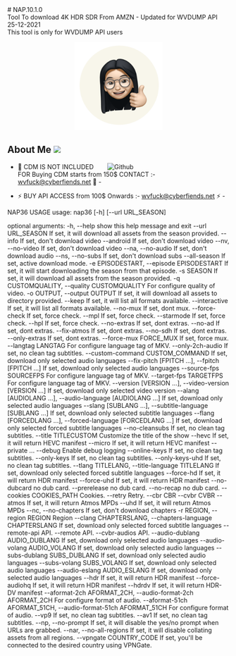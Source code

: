 
 <div size='20px'> # NAP.10.1.0
</div>

 <div size='20px'> Tool To download 4K HDR SDR From AMZN - Updated for WVDUMP API 25-12-2021
</div>


 <div size='20px'> This tool is only for WVDUMP API users
</div>

<p align="center">
    <img width="200" src="https://github.com/Kathryn-Jie/Kathryn-Jie/blob/main/kathryn.png">
</p>


<h2> About Me <img src = "https://media0.giphy.com/media/KDDpcKigbfFpnejZs6/giphy.gif?cid=ecf05e47oy6f4zjs8g1qoiystc56cu7r9tb8a1fe76e05oty&rid=giphy.gif" width = 100px></h2>

<img width="55%" align="right" alt="Github" src="https://raw.githubusercontent.com/onimur/.github/master/.resources/git-header.svg" />

  
- 👯 CDM IS NOT INCLUDED FOR Buying CDM starts from 150$ CONTACT :- wvfuck@cyberfiends.net 👯 -
  
- ⚡  BUY API ACCESS from 100$ Onwards :- wvfuck@cyberfiends.net ⚡ -

 NAP36 USAGE
usage: nap36 [-h] [--url URL_SEASON]

optional arguments:
  -h, --help            show this help message and exit
  --url URL_SEASON      If set, it will download all assets from the season provided.
  --info                If set, don't download video
  --android             If set, don't download video
  --nv, --no-video      If set, don't download video
  --na, --no-audio      If set, don't download audio
  --ns, --no-subs       If set, don't download subs
  --all-season          If set, active download mode.
  -e EPISODESTART, --episode EPISODESTART
                        If set, it will start downloading the season from that episode.
  -s SEASON             If set, it will download all assets from the season provided.
  -q CUSTOMQUALITY, --quality CUSTOMQUALITY
                        For configure quality of video.
  -o OUTPUT, --output OUTPUT
                        If set, it will download all assets to directory provided.
  --keep                If set, it will list all formats available.
  --interactive         If set, it will list all formats available.
  --no-mux              If set, dont mux.
  --force-check         If set, force check.
  --mpl                 If set, force check.
  --starmode            If set, force check.
  --hpl                 If set, force check.
  --no-extras           If set, dont extras.
  --no-ad               If set, dont extras.
  --fix-atmos           If set, dont extras.
  --no-sdh              If set, dont extras.
  --only-extras         If set, dont extras.
  --force-mux FORCE_MUX
                        If set, force mux.
  --langtag LANGTAG     For configure language tag of MKV.
  --only-2ch-audio      If set, no clean tag subtitles.
  --custom-command CUSTOM_COMMAND
                        If set, download only selected audio languages
  --fix-pitch [FPITCH ...], --fpitch [FPITCH ...]
                        If set, download only selected audio languages
  --source-fps SOURCEFPS
                        For configure language tag of MKV.
  --target-fps TARGETFPS
                        For configure language tag of MKV.
  --version [VERSION ...], --video-version [VERSION ...]
                        If set, download only selected video version
  --alang [AUDIOLANG ...], --audio-language [AUDIOLANG ...]
                        If set, download only selected audio languages
  --slang [SUBLANG ...], --subtitle-language [SUBLANG ...]
                        If set, download only selected subtitle languages
  --flang [FORCEDLANG ...], --forced-language [FORCEDLANG ...]
                        If set, download only selected forced subtitle languages
  --no-cleansubs        If set, no clean tag subtitles.
  --title TITLECUSTOM   Customize the title of the show
  --hevc                If set, it will return HEVC manifest
  --micro               If set, it will return HEVC manifest
  --private             ...
  --debug               Enable debug logging
  --online-keys         If set, no clean tag subtitles.
  --only-keys           If set, no clean tag subtitles.
  --only-keys-uhd       If set, no clean tag subtitles.
  --tlang TITLELANG, --title-language TITLELANG
                        If set, download only selected forced subtitle languages
  --force-hd            If set, it will return HDR manifest
  --force-uhd           If set, it will return HDR manifest
  --no-dubcard          no dub card.
  --prerelease          no dub card.
  --no-recap            no dub card.
  --cookies COOKIES_PATH
                        Cookies.
  --retry               Retry.
  --cbr                 CBR
  --cvbr                CVBR
  --atmos               If set, it will return Atmos MPDs
  --uhd                 If set, it will return Atmos MPDs
  --nc, --no-chapters   If set, don't download chapters
  -r REGION, --region REGION
                        Region
  --clang CHAPTERSLANG, --chapters-language CHAPTERSLANG
                        If set, download only selected forced subtitle languages
  --remote-api          API.
  --remote              API.
  --cvbr-audios         API.
  --audio-dublang AUDIO_DUBLANG
                        If set, download only selected audio languages
  --audio-volang AUDIO_VOLANG
                        If set, download only selected audio languages
  --subs-dublang SUBS_DUBLANG
                        If set, download only selected audio languages
  --subs-volang SUBS_VOLANG
                        If set, download only selected audio languages
  --audio-eslang AUDIO_ESLANG
                        If set, download only selected audio languages
  --hdr                 If set, it will return HDR manifest
  --force-audiohq       If set, it will return HDR manifest
  --hdrdv               If set, it will return HDR-DV manifest
  --aformat-2ch AFORMAT_2CH, --audio-format-2ch AFORMAT_2CH
                        For configure format of audio.
  --aformat-51ch AFORMAT_51CH, --audio-format-51ch AFORMAT_51CH
                        For configure format of audio.
  --vp9                 If set, no clean tag subtitles.
  --av1                 If set, no clean tag subtitles.
  --np, --no-prompt     If set, it will disable the yes/no prompt when URLs are grabbed.
  --nar, --no-all-regions
                        If set, it will disable collating assets from all regions.
  --vpngate COUNTRY_CODE
                        If set, you'll be connected to the desired country using VPNGate.

 
<br>
<br>
  <br>
  
